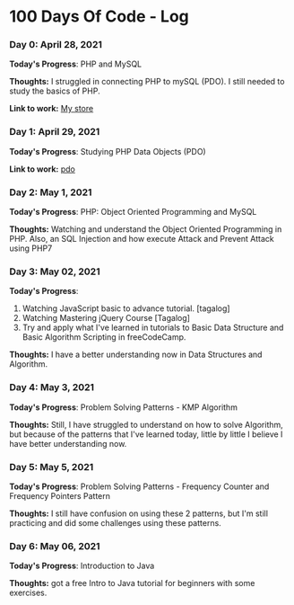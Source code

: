 # 100 Days Of Code - Log

### Day 0: April 28, 2021

**Today's Progress**: PHP and MySQL

**Thoughts:** I struggled in connecting PHP to mySQL (PDO). I still needed to study the basics of PHP.

**Link to work:** [My store](https://rosellinda.github.io/mystore/)


### Day 1: April 29, 2021

**Today's Progress**: Studying PHP Data Objects (PDO)

**Link to work:** [pdo](https://rosellinda.github.io/pdo/)


### Day 2: May 1, 2021

**Today's Progress**: PHP: Object Oriented Programming and MySQL

**Thoughts:** Watching and understand the Object Oriented Programming in PHP. Also, an SQL Injection and how execute Attack and Prevent Attack using PHP7


### Day 3: May 02, 2021

**Today's Progress**: 
1. Watching JavaScript basic to advance tutorial. [tagalog]
2. Watching Mastering jQuery Course [Tagalog]
3. Try and apply what I've learned in tutorials to Basic Data Structure and Basic Algorithm Scripting in freeCodeCamp.

**Thoughts:** I have a better understanding now in Data Structures and Algorithm. 



### Day 4: May 3, 2021

**Today's Progress**: Problem Solving Patterns - KMP Algorithm

**Thoughts:** Still, I have struggled to understand on how to solve Algorithm, but because of the patterns that I've learned today, little by little I believe I have better understanding now.


### Day 5: May 5, 2021

**Today's Progress**: Problem Solving Patterns - Frequency Counter and Frequency Pointers Pattern

**Thoughts:** I still have confusion on using these 2 patterns, but I'm still practicing and did some challenges using these patterns.


### Day 6: May 06, 2021

**Today's Progress**: Introduction to Java

**Thoughts:** got a free Intro to Java tutorial for beginners with some exercises.
